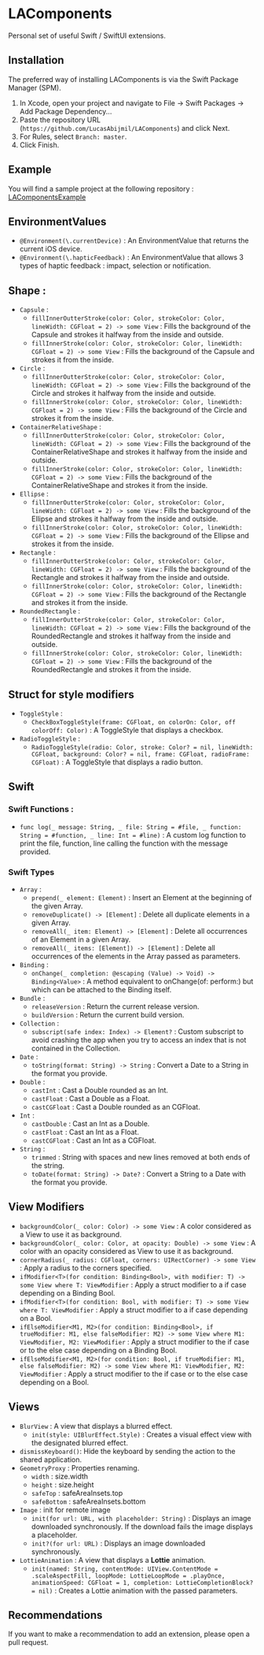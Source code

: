 # LAComponents

Personal set of useful Swift / SwiftUI extensions.

## Installation 

The preferred way of installing LAComponents is via the Swift Package Manager (SPM).

1. In Xcode, open your project and navigate to File → Swift Packages → Add Package Dependency...
2. Paste the repository URL (`https://github.com/LucasAbijmil/LAComponents`) and click Next.
3. For Rules, select `Branch: master`.
4. Click Finish.

## Example 
You will find a sample project at the following repository : [LAComponentsExample](https://github.com/LucasAbijmil/LAComponentsExample)

## EnvironmentValues 

- `@Environment(\.currentDevice)` : An EnvironmentValue that returns the current iOS device.
- `@Environment(\.hapticFeedback)` : An EnvironmentValue that allows 3 types of haptic feedback : impact, selection or notification.


## Shape : 

- `Capsule` :
  - `fillInnerOutterStroke(color: Color, strokeColor: Color, lineWidth: CGFloat = 2) -> some View` : Fills the background of the Capsule and strokes it halfway from the inside and outside.
  - `fillInnerStroke(color: Color, strokeColor: Color, lineWidth: CGFloat = 2) -> some View` : Fills the background of the Capsule and strokes it from the inside.
- `Circle` : 
  - `fillInnerOutterStroke(color: Color, strokeColor: Color, lineWidth: CGFloat = 2) -> some View` : Fills the background of the Circle and strokes it halfway from the inside and outside.
  - `fillInnerStroke(color: Color, strokeColor: Color, lineWidth: CGFloat = 2) -> some View` : Fills the background of the Circle and strokes it from the inside.
- `ContainerRelativeShape` : 
  - `fillInnerOutterStroke(color: Color, strokeColor: Color, lineWidth: CGFloat = 2) -> some View` : Fills the background of the ContainerRelativeShape and strokes it halfway from the inside and outside.
  - `fillInnerStroke(color: Color, strokeColor: Color, lineWidth: CGFloat = 2) -> some View` : Fills the background of the ContainerRelativeShape and strokes it from the inside.
- `Ellipse` : 
  - `fillInnerOutterStroke(color: Color, strokeColor: Color, lineWidth: CGFloat = 2) -> some View` : Fills the background of the Ellipse and strokes it halfway from the inside and outside.
  - `fillInnerStroke(color: Color, strokeColor: Color, lineWidth: CGFloat = 2) -> some View` : Fills the background of the Ellipse and strokes it from the inside.
- `Rectangle` : 
  - `fillInnerOutterStroke(color: Color, strokeColor: Color, lineWidth: CGFloat = 2) -> some View` : Fills the background of the Rectangle and strokes it halfway from the inside and outside.
  - `fillInnerStroke(color: Color, strokeColor: Color, lineWidth: CGFloat = 2) -> some View` : Fills the background of the Rectangle and strokes it from the inside.
- `RoundedRectangle` :
  - `fillInnerOutterStroke(color: Color, strokeColor: Color, lineWidth: CGFloat = 2) -> some View` : Fills the background of the RoundedRectangle and strokes it halfway from the inside and outside.
  - `fillInnerStroke(color: Color, strokeColor: Color, lineWidth: CGFloat = 2) -> some View` : Fills the background of the RoundedRectangle and strokes it from the inside.
  
  
## Struct for style modifiers 

- `ToggleStyle` :
  - `CheckBoxToggleStyle(frame: CGFloat, on colorOn: Color, off colorOff: Color)` : A ToggleStyle that displays a checkbox.
- `RadioToggleStyle` :
  - `RadioToggleStyle(radio: Color, stroke: Color? = nil, lineWidth: CGFloat, background: Color? = nil, frame: CGFloat, radioFrame: CGFloat)` : A ToggleStyle that displays a radio button.


## Swift

### Swift Functions : 
- `func log(_ message: String, _ file: String = #file, _ function: String = #function, _ line: Int = #line)` : A custom log function to print the file, function, line calling the function with the message provided.
### Swift Types
- `Array` : 
  - `prepend(_ element: Element)` : Insert an Element at the beginning of the given Array.
  - `removeDuplicate() -> [Element]` : Delete all duplicate elements in a given Array.
  - `removeAll(_ item: Element) -> [Element]` :  Delete all occurrences of an Element in a given Array.
  - `removeAll(_ items: [Element]) -> [Element]` : Delete all occurrences of the elements in the Array passed as parameters.
- `Binding` :
  - `onChange(_ completion: @escaping (Value) -> Void) -> Binding<Value>` : A method equivalent to onChange(of: perform:) but which can be attached to the Binding itself.
- `Bundle` : 
  - `releaseVersion` : Return the current release version.
  - `buildVersion` : Return the current build version.
- `Collection` :
  - `subscript(safe index: Index) -> Element?` : Custom subscript to avoid crashing the app when you try to access an index that is not contained in the Collection.
- `Date` : 
  - `toString(format: String) -> String` : Convert a Date to a String in the format you provide.
- `Double` : 
  - `castInt` : Cast a Double rounded as an Int.
  - `castFloat` : Cast a Double as a Float.
  - `castCGFloat` : Cast a Double rounded as an CGFloat.
- `Int` : 
  - `castDouble` : Cast an Int as a Double.
  - `castFloat` : Cast an Int as a Float.
  - `castCGFloat` : Cast an Int as a CGFloat.
- `String` :  
  - `trimmed` : String with spaces and new lines removed at both ends of the string.
  - `toDate(format: String) -> Date?` : Convert a String to a Date with the format you provide.
  
  
## View Modifiers

  - `backgroundColor(_ color: Color) -> some View` : A color considered as a View to use it as background.
  - `backgroundColor(_ color: Color, at opacity: Double) -> some View` : A color with an opacity considered as View to use it as background.
  - `cornerRadius(_ radius: CGFloat, corners: UIRectCorner) -> some View` : Apply a radius to the corners specified.
  - `ifModifier<T>(for condition: Binding<Bool>, with modifier: T) -> some View where T: ViewModifier` : Apply a struct modifier to a if case depending on a Binding Bool.
  - `ifModifier<T>(for condition: Bool, with modifier: T) -> some View where T: ViewModifier` : Apply a struct modifier to a if case depending on a Bool.
  - `ifElseModifier<M1, M2>(for condition: Binding<Bool>, if trueModifier: M1, else falseModifier: M2) -> some View where M1: ViewModifier, M2: ViewModifier` : Apply a struct modifier to the if case or to the else case depending on a Binding Bool.
  - `ifElseModifier<M1, M2>(for condition: Bool, if trueModifier: M1, else falseModifier: M2) -> some View where M1: ViewModifier, M2: ViewModifier` : Apply a struct modifier to the if case or to the else case depending on a Bool.
  
  
## Views

- `BlurView` : A view that displays a blurred effect.
  -  `init(style: UIBlurEffect.Style)` : Creates a visual effect view with the designated blurred effect.
- `dismissKeyboard()`: Hide the keyboard by sending the action to the shared application.
- `GeometryProxy` : Properties renaming.
  - `width` : size.width
  - `height` : size.height
  - `safeTop` : safeAreaInsets.top
  - `safeBottom` : safeAreaInsets.bottom
- `Image` : init for remote image
  - `init(for url: URL, with placeholder: String)` : Displays an image downloaded synchronously. If the download fails the image displays a placeholder.
  - `init?(for url: URL)` : Displays an image downloaded synchronously.
- `LottieAnimation` : A view that displays a **Lottie** animation.
  - `init(named: String, contentMode: UIView.ContentMode = .scaleAspectFill, loopMode: LottieLoopMode = .playOnce, animationSpeed: CGFloat = 1, completion: LottieCompletionBlock? = nil)` : Creates a Lottie animation with the passed parameters.


## Recommendations

If you want to make a recommendation to add an extension, please open a pull request.
